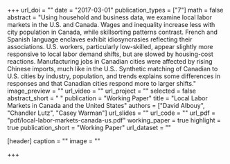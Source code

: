 +++
url_doi = ""
date = "2017-03-01"
publication_types = ["7"]
math = false
abstract = "Using household and business data, we examine local labor markets in the U.S. and Canada. Wages and inequality increase less with city population in Canada, while skillsorting patterns contrast. French and Spanish language enclaves exhibit idiosyncrasies reflecting their associations. U.S. workers, particularly low-skilled, appear slightly more responsive to local labor demand shifts, but are slowed by housing-cost reactions. Manufacturing jobs in Canadian cities were affected by rising Chinese imports, much like in the U.S.. Synthetic matching of Canadian to U.S. cities by industry, population, and trends explains some differences in responses and that Canadian cities respond more to larger shifts."
image_preview = ""
url_video = ""
url_project = ""
selected = false
abstract_short = " "
publication = "Working Paper"
title = "Local Labor Markets in Canada and the United States"
authors = ["David Albouy", "Chandler Lutz", "Casey Warman"]
url_slides = ""
url_code = ""
url_pdf = "pdf/local-labor-markets-canada-us.pdf"
working_paper = true
highlight = true
publication_short = "Working Paper"
url_dataset = ""

[header]
  caption = ""
  image = ""

+++

